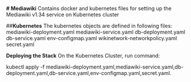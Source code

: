 **# Mediawiki**
Contains docker and kubernetes files for setting up the Mediawiki v1.34 service on Kubernetes cluster

##**Kubernetes**
The kubernetes objects are defined in following files: mediawiki-deployment.yaml mediawiki-service.yaml db-deployment.yaml db-service.yaml env-configmap.yaml wikinetwork-networkpolicy.yaml secret.yaml

**Deploying the Stack**
On the Kubernetes Cluster, run command:

kubectl apply -f mediawiki-deployment.yaml,mediawiki-service.yaml,db-deployment.yaml,db-service.yaml,env-configmap.yaml,secret.yaml.

